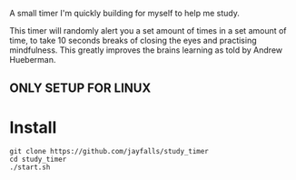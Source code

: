 A small timer I'm quickly building for myself to help me study.

This timer will randomly alert you a set amount of times in a set amount of time, to take 10 seconds breaks of closing the eyes and practising mindfulness.
This greatly improves the brains learning as told by Andrew Hueberman.

## ONLY SETUP FOR LINUX

# Install
```
git clone https://github.com/jayfalls/study_timer
cd study_timer
./start.sh